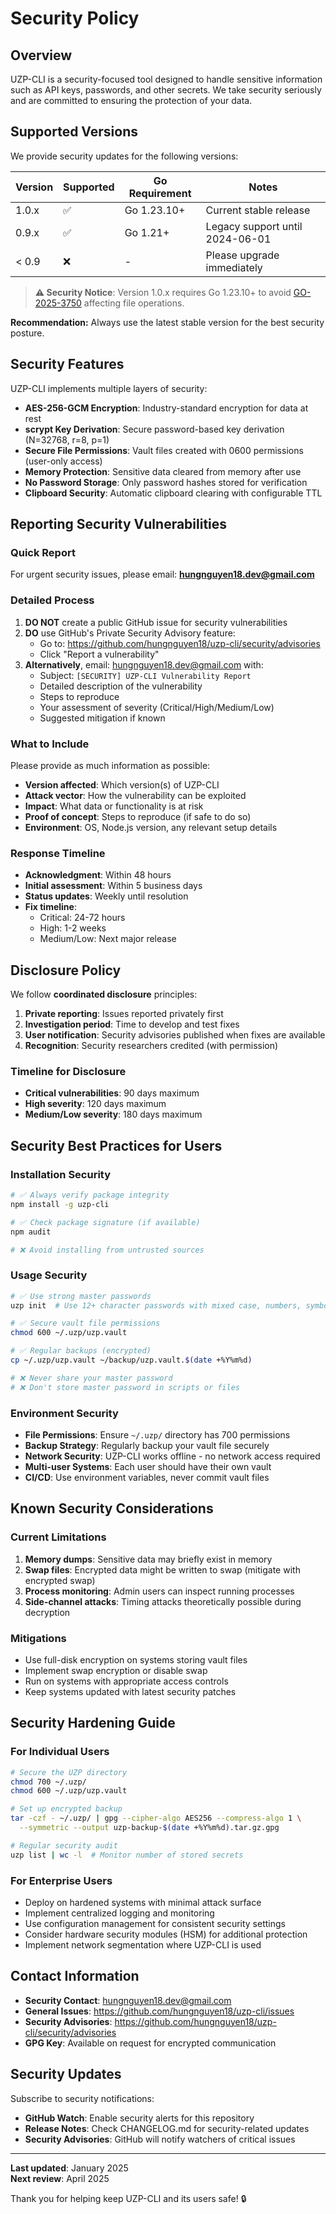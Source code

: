 # Security Policy

## Overview

UZP-CLI is a security-focused tool designed to handle sensitive information such as API keys, passwords, and other secrets. We take security seriously and are committed to ensuring the protection of your data.

## Supported Versions

We provide security updates for the following versions:

| Version | Supported          | Go Requirement | Notes |
| ------- | ------------------ | -------------- | ----- |
| 1.0.x   | :white_check_mark: | Go 1.23.10+    | Current stable release |
| 0.9.x   | :white_check_mark: | Go 1.21+       | Legacy support until 2024-06-01 |
| < 0.9   | :x:                | -              | Please upgrade immediately |

> **⚠️ Security Notice**: Version 1.0.x requires Go 1.23.10+ to avoid [GO-2025-3750](https://pkg.go.dev/vuln/GO-2025-3750) affecting file operations.

**Recommendation:** Always use the latest stable version for the best security posture.

## Security Features

UZP-CLI implements multiple layers of security:

- **AES-256-GCM Encryption**: Industry-standard encryption for data at rest
- **scrypt Key Derivation**: Secure password-based key derivation (N=32768, r=8, p=1)
- **Secure File Permissions**: Vault files created with 0600 permissions (user-only access)
- **Memory Protection**: Sensitive data cleared from memory after use
- **No Password Storage**: Only password hashes stored for verification
- **Clipboard Security**: Automatic clipboard clearing with configurable TTL

## Reporting Security Vulnerabilities

### Quick Report
For urgent security issues, please email: **hungnguyen18.dev@gmail.com**

### Detailed Process

1. **DO NOT** create a public GitHub issue for security vulnerabilities
2. **DO** use GitHub's Private Security Advisory feature:
   - Go to: https://github.com/hungnguyen18/uzp-cli/security/advisories
   - Click "Report a vulnerability"
3. **Alternatively**, email: hungnguyen18.dev@gmail.com with:
   - Subject: `[SECURITY] UZP-CLI Vulnerability Report`
   - Detailed description of the vulnerability
   - Steps to reproduce
   - Your assessment of severity (Critical/High/Medium/Low)
   - Suggested mitigation if known

### What to Include

Please provide as much information as possible:

- **Version affected**: Which version(s) of UZP-CLI
- **Attack vector**: How the vulnerability can be exploited
- **Impact**: What data or functionality is at risk
- **Proof of concept**: Steps to reproduce (if safe to do so)
- **Environment**: OS, Node.js version, any relevant setup details

### Response Timeline

- **Acknowledgment**: Within 48 hours
- **Initial assessment**: Within 5 business days
- **Status updates**: Weekly until resolution
- **Fix timeline**: 
  - Critical: 24-72 hours
  - High: 1-2 weeks
  - Medium/Low: Next major release

## Disclosure Policy

We follow **coordinated disclosure** principles:

1. **Private reporting**: Issues reported privately first
2. **Investigation period**: Time to develop and test fixes
3. **User notification**: Security advisories published when fixes are available
4. **Recognition**: Security researchers credited (with permission)

### Timeline for Disclosure

- **Critical vulnerabilities**: 90 days maximum
- **High severity**: 120 days maximum  
- **Medium/Low severity**: 180 days maximum

## Security Best Practices for Users

### Installation Security

```bash
# ✅ Always verify package integrity
npm install -g uzp-cli

# ✅ Check package signature (if available)
npm audit

# ❌ Avoid installing from untrusted sources
```

### Usage Security

```bash
# ✅ Use strong master passwords
uzp init  # Use 12+ character passwords with mixed case, numbers, symbols

# ✅ Secure vault file permissions
chmod 600 ~/.uzp/uzp.vault

# ✅ Regular backups (encrypted)
cp ~/.uzp/uzp.vault ~/backup/uzp.vault.$(date +%Y%m%d)

# ❌ Never share your master password
# ❌ Don't store master password in scripts or files
```

### Environment Security

- **File Permissions**: Ensure `~/.uzp/` directory has 700 permissions
- **Backup Strategy**: Regularly backup your vault file securely
- **Network Security**: UZP-CLI works offline - no network access required
- **Multi-user Systems**: Each user should have their own vault
- **CI/CD**: Use environment variables, never commit vault files

## Known Security Considerations

### Current Limitations

1. **Memory dumps**: Sensitive data may briefly exist in memory
2. **Swap files**: Encrypted data might be written to swap (mitigate with encrypted swap)
3. **Process monitoring**: Admin users can inspect running processes
4. **Side-channel attacks**: Timing attacks theoretically possible during decryption

### Mitigations

- Use full-disk encryption on systems storing vault files
- Implement swap encryption or disable swap
- Run on systems with appropriate access controls
- Keep systems updated with latest security patches

## Security Hardening Guide

### For Individual Users

```bash
# Secure the UZP directory
chmod 700 ~/.uzp/
chmod 600 ~/.uzp/uzp.vault

# Set up encrypted backup
tar -czf - ~/.uzp/ | gpg --cipher-algo AES256 --compress-algo 1 \
  --symmetric --output uzp-backup-$(date +%Y%m%d).tar.gz.gpg

# Regular security audit
uzp list | wc -l  # Monitor number of stored secrets
```

### For Enterprise Users

- Deploy on hardened systems with minimal attack surface
- Implement centralized logging and monitoring
- Use configuration management for consistent security settings
- Consider hardware security modules (HSM) for additional protection
- Implement network segmentation where UZP-CLI is used

## Contact Information

- **Security Contact**: hungnguyen18.dev@gmail.com
- **General Issues**: https://github.com/hungnguyen18/uzp-cli/issues  
- **Security Advisories**: https://github.com/hungnguyen18/uzp-cli/security/advisories
- **GPG Key**: Available on request for encrypted communication

## Security Updates

Subscribe to security notifications:

- **GitHub Watch**: Enable security alerts for this repository
- **Release Notes**: Check CHANGELOG.md for security-related updates
- **Security Advisories**: GitHub will notify watchers of critical issues

---

**Last updated**: January 2025  
**Next review**: April 2025

Thank you for helping keep UZP-CLI and its users safe! 🔒
